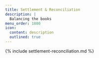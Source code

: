 ```yaml
---
title: Settlement & Reconciliation
description: |
  Balancing the books
menu_order: 1800
icon:
  content: description
  outlined: true
---
```


{% include settlement-reconciliation.md %}
